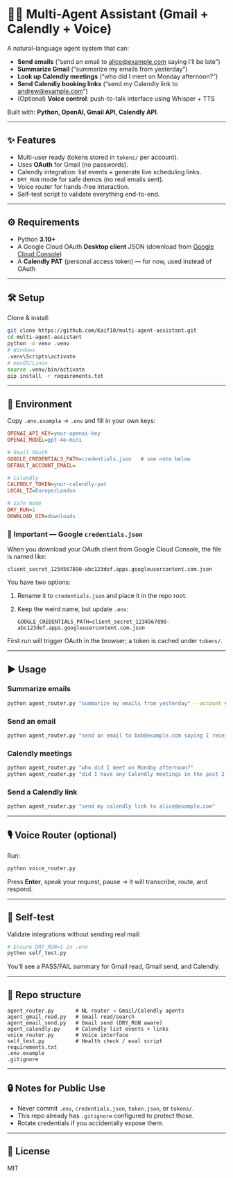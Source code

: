 # 🧑‍💻 Multi-Agent Assistant (Gmail + Calendly + Voice)

A natural-language agent system that can:

* **Send emails** (“send an email to [alice@example.com](mailto:alice@example.com) saying I’ll be late”)
* **Summarize Gmail** (“summarize my emails from yesterday”)
* **Look up Calendly meetings** (“who did I meet on Monday afternoon?”)
* **Send Calendly booking links** (“send my Calendly link to [andrew@example.com](mailto:andrew@example.com)”)
* (Optional) **Voice control**: push-to-talk interface using Whisper + TTS

Built with: **Python, OpenAI, Gmail API, Calendly API**.

---

## ✨ Features

* Multi-user ready (tokens stored in `tokens/` per account).
* Uses **OAuth** for Gmail (no passwords).
* Calendly integration: list events + generate live scheduling links.
* `DRY_RUN` mode for safe demos (no real emails sent).
* Voice router for hands-free interaction.
* Self-test script to validate everything end-to-end.

---

## ⚙️ Requirements

* Python **3.10+**
* A Google Cloud OAuth **Desktop client** JSON (download from [Google Cloud Console](https://console.cloud.google.com/apis/credentials))
* A **Calendly PAT** (personal access token) — for now, used instead of OAuth

---

## 🛠️ Setup

Clone & install:

```bash
git clone https://github.com/Kaif10/multi-agent-assistant.git
cd multi-agent-assistant
python -m venv .venv
# Windows
.venv\Scripts\activate
# macOS/Linux
source .venv/bin/activate
pip install -r requirements.txt
```

---

## 🔧 Environment

Copy `.env.example` → `.env` and fill in your own keys:

```ini
OPENAI_API_KEY=your-openai-key
OPENAI_MODEL=gpt-4o-mini

# Gmail OAuth
GOOGLE_CREDENTIALS_PATH=credentials.json   # see note below
DEFAULT_ACCOUNT_EMAIL=

# Calendly
CALENDLY_TOKEN=your-calendly-pat
LOCAL_TZ=Europe/London

# Safe mode
DRY_RUN=1
DOWNLOAD_DIR=downloads
```

### 📌 Important — Google `credentials.json`

When you download your OAuth client from Google Cloud Console, the file is named like:

```
client_secret_1234567890-abc123def.apps.googleusercontent.com.json
```

You have two options:

1. Rename it to `credentials.json` and place it in the repo root.
2. Keep the weird name, but update `.env`:

   ```
   GOOGLE_CREDENTIALS_PATH=client_secret_1234567890-abc123def.apps.googleusercontent.com.json
   ```

First run will trigger OAuth in the browser; a token is cached under `tokens/`.

---

## ▶️ Usage

### Summarize emails

```bash
python agent_router.py "summarize my emails from yesterday" --account you@example.com
```

### Send an email

```bash
python agent_router.py "send an email to bob@example.com saying I received the parcel" --account you@example.com
```

### Calendly meetings

```bash
python agent_router.py "who did I meet on Monday afternoon?"
python agent_router.py "did I have any Calendly meetings in the past 2 weeks?"
```

### Send a Calendly link

```bash
python agent_router.py "send my calendly link to alice@example.com"
```

---

## 🎙️ Voice Router (optional)

Run:

```bash
python voice_router.py
```

Press **Enter**, speak your request, pause → it will transcribe, route, and respond.

---

## 🧪 Self-test

Validate integrations without sending real mail:

```bash
# Ensure DRY_RUN=1 in .env
python self_test.py
```

You’ll see a PASS/FAIL summary for Gmail read, Gmail send, and Calendly.

---

## 📁 Repo structure

```
agent_router.py       # NL router → Gmail/Calendly agents
agent_gmail_read.py   # Gmail read/search
agent_email_send.py   # Gmail send (DRY_RUN aware)
agent_calendly.py     # Calendly list events + links
voice_router.py       # Voice interface
self_test.py          # Health check / eval script
requirements.txt
.env.example
.gitignore
```

---

## 🔒 Notes for Public Use

* Never commit `.env`, `credentials.json`, `token.json`, or `tokens/`.
* This repo already has `.gitignore` configured to protect those.
* Rotate credentials if you accidentally expose them.

---

## 📜 License

MIT 
